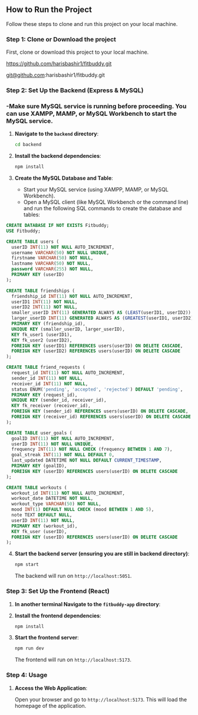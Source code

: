 ## How to Run the Project

Follow these steps to clone and run this project on your local machine.

### Step 1: Clone or Download the project

First, clone or download this project to your local machine.


   https://github.com/harisbashir1/fitbuddy.git

   git@github.com:harisbashir1/fitbuddy.git


### Step 2: Set Up the Backend (Express & MySQL)
### -Make sure MySQL service is running before proceeding. You can use XAMPP, MAMP, or MySQL Workbench to start the MySQL service.

1. **Navigate to the `backend` directory**:

   ```bash
   cd backend
   ```

2. **Install the backend dependencies**:

   ```bash
   npm install
   ```

3. **Create the MySQL Database and Table**:

   - Start your MySQL service (using XAMPP, MAMP, or MySQL Workbench).
   - Open a MySQL client (like MySQL Workbench or the command line) and run the following SQL commands to create the database and tables:

```sql
CREATE DATABASE IF NOT EXISTS Fitbuddy;
USE Fitbuddy;

CREATE TABLE users (
  userID INT(11) NOT NULL AUTO_INCREMENT,
  username VARCHAR(50) NOT NULL UNIQUE,
  firstname VARCHAR(50) NOT NULL,
  lastname VARCHAR(50) NOT NULL,
  password VARCHAR(255) NOT NULL,
  PRIMARY KEY (userID)
);

CREATE TABLE friendships (
  friendship_id INT(11) NOT NULL AUTO_INCREMENT,
  userID1 INT(11) NOT NULL,
  userID2 INT(11) NOT NULL,
  smaller_userID INT(11) GENERATED ALWAYS AS (LEAST(userID1, userID2)) STORED,
  larger_userID INT(11) GENERATED ALWAYS AS (GREATEST(userID1, userID2)) STORED,
  PRIMARY KEY (friendship_id),
  UNIQUE KEY (smaller_userID, larger_userID),
  KEY fk_user1 (userID1),
  KEY fk_user2 (userID2),
  FOREIGN KEY (userID1) REFERENCES users(userID) ON DELETE CASCADE,
  FOREIGN KEY (userID2) REFERENCES users(userID) ON DELETE CASCADE
);

CREATE TABLE friend_requests (
  request_id INT(11) NOT NULL AUTO_INCREMENT,
  sender_id INT(11) NOT NULL,
  receiver_id INT(11) NOT NULL,
  status ENUM('pending', 'accepted', 'rejected') DEFAULT 'pending',
  PRIMARY KEY (request_id),
  UNIQUE KEY (sender_id, receiver_id),
  KEY fk_receiver (receiver_id),
  FOREIGN KEY (sender_id) REFERENCES users(userID) ON DELETE CASCADE,
  FOREIGN KEY (receiver_id) REFERENCES users(userID) ON DELETE CASCADE
);

CREATE TABLE user_goals (
  goalID INT(11) NOT NULL AUTO_INCREMENT,
  userID INT(11) NOT NULL UNIQUE,
  frequency INT(11) NOT NULL CHECK (frequency BETWEEN 1 AND 7),
  goal_streak INT(11) NOT NULL DEFAULT 0,
  last_updated DATETIME NOT NULL DEFAULT CURRENT_TIMESTAMP,
  PRIMARY KEY (goalID),
  FOREIGN KEY (userID) REFERENCES users(userID) ON DELETE CASCADE
);

CREATE TABLE workouts (
  workout_id INT(11) NOT NULL AUTO_INCREMENT,
  workout_date DATETIME NOT NULL,
  workout_type VARCHAR(50) NOT NULL,
  mood INT(1) DEFAULT NULL CHECK (mood BETWEEN 1 AND 5),
  note TEXT DEFAULT NULL,
  userID INT(11) NOT NULL,
  PRIMARY KEY (workout_id),
  KEY fk_user (userID),
  FOREIGN KEY (userID) REFERENCES users(userID) ON DELETE CASCADE
);

```
4. **Start the backend server (ensuring you are still in backend directory)**:

   ```bash
   npm start
   ```
   The backend will run on `http://localhost:5051`.

### Step 3: Set Up the Frontend (React)

1. **In another terminal Navigate to the `fitbuddy-app` directory**:

2. **Install the frontend dependencies**:

   ```bash
   npm install
   ```

3. **Start the frontend server**:

   ```bash
   npm run dev
   ```
   The frontend will run on `http://localhost:5173`.

### Step 4: Usage

1. **Access the Web Application**:

   Open your browser and go to `http://localhost:5173`. This will load the homepage of the application.